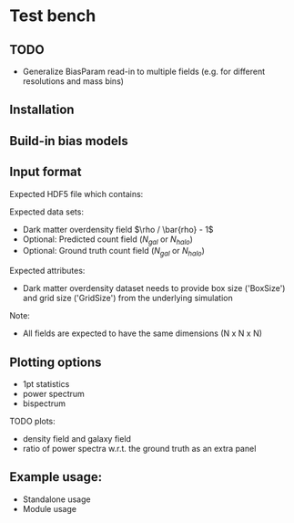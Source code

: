 Test bench
==

TODO
--
* Generalize BiasParam read-in to multiple fields (e.g. for different resolutions and mass bins)

Installation
--

Build-in bias models
--

Input format
--

Expected HDF5 file which contains:

Expected data sets:

- Dark matter overdensity field $\rho / \bar{rho} - 1$
- Optional: Predicted count field ($N_{gal}$ or $N_{halo}$)
- Optional: Ground truth count field ($N_{gal}$ or $N_{halo}$)

Expected attributes:

- Dark matter overdensity dataset needs to provide box size ('BoxSize') and grid size ('GridSize') from the underlying
  simulation

Note:

* All fields are expected to have the same dimensions (N x N x N)

Plotting options
--

* 1pt statistics
* power spectrum
* bispectrum

TODO plots: 
* density field and galaxy field
* ratio of power spectra w.r.t. the ground truth as an extra panel

Example usage:
--

* Standalone usage
* Module usage
